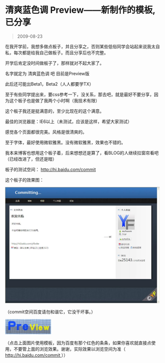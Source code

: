 # 清爽蓝色调 Preview——新制作的模板,已分享 

> 2009-08-23

<div class="pcs-article-content_ptkaiapt4bxy_baiduscarticle" id="detailArticleContent_ptkaiapt4bxy_baiduscarticle">
 <p>
  在我开学前，我想多做点板子，并且分享之，否则某些低俗同学会站起来说我太自私，每次都是给我自己做板子。而且分享后也不完整。
 </p>
 <p>
  开学后肯定没时间做板子了，那样就对不起大家了。
 </p>
 <p>
  名字就定为 清爽蓝色调 吧 目前是Preview版
 </p>
 <p>
  此后还可能出Beta1，Beta2（人人都要学TX）
 </p>
 <p>
  至于有些同学提出来，要css参考一下，没关系，那去吧，就是最好不要分享，因为这个板子也是做了我两个小时啊（我技术有限）
 </p>
 <p>
  这个板子我还是挺满意的，至少比现在的这个满意。
 </p>
 <p>
  最佳的浏览器是：IE6以上（未测试，应该是这样，希望大家测试）
 </p>
 <p>
  感觉各个页面都很完美。风格是很清爽的。
 </p>
 <p>
  至于字体，最好使用微软雅黑。没有微软雅黑，效果也不错的。
 </p>
 <p>
  我本来博客也想用这个板子着，后来想想还是算了，看BLOG的人继续拉窗帘看吧（已经改进了，但还是暗）
 </p>
 <p>
  板子的测试空间：
  <a href="http://hi.baidu.com/commit">
   http://hi.baidu.com/commit
  </a>
 </p>
 <p>
  这个板子的效果图：
 </p>
 <p>
  <img class="blogimg" small="0" src="images/bbc723af044340724c6c0a240b482204.jpg"/>
 </p>
 <p>
  （commit空间百度请勿和谐它，它没干坏事。）
 </p>
 <p>
  <a href="http://hi.baidu.com/yfboke/modify/preview/01f3ab62836b5adde7113af4.css" target="_blank">
   <img class="blogimg" small="0" src="images/6f49b60f95c643ee806f447fed0876b2.jpg"/>
  </a>
 </p>
 <p>
  （点击上面图片使用模板，因为百度有那个红色的条条，如果你喜欢就直接点使用，不要管上面的浏览效果。谢谢，实际效果以浏览空间为准（
  <a href="http://hi.baidu.com/commit">
   http://hi.baidu.com/commit
  </a>
  ））
 </p>
</div>


